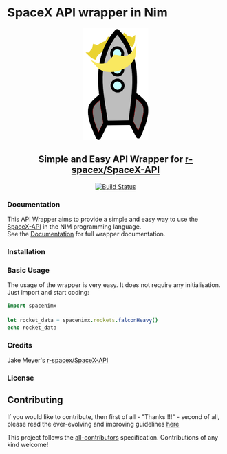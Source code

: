 # SpaceX API wrapper in Nim
<div align="center">
<p align="center">
<img src="https://github.com/alshapton/SpaceNIM-X/blob/master/nimrocket.png" width="30%" height="30%">

## Simple and Easy API Wrapper for [r-spacex/SpaceX-API](https://github.com/r-spacex/SpaceX-API)

[![Build Status](https://travis-ci.com/alshapton/SpaceNIM-X.svg?branch=master)](https://travis-ci.com/alshapton/SpaceNIM-X)

</p>
</div>

### Documentation
This API Wrapper aims to provide a simple and easy way to use the [SpaceX-API](https://github.com/r-spacex/SpaceX-API) in the NIM programming language.
<br>
See the [Documentation](https://spacenim-x.readthedocs.io/en/master/) for full wrapper documentation.

### Installation

### Basic Usage
The usage of the wrapper is very easy. It does not require any initialisation. Just import and start coding:
```nim
import spacenimx

let rocket_data = spacenimx.rockets.falconHeavy()
echo rocket_data
```

### Credits
Jake Meyer's [r-spacex/SpaceX-API](https://github.com/r-spacex/SpaceX-API)

### License

## Contributing
If you would like to contribute, then first of all - "Thanks !!!" - second of all, please read the ever-evolving and improving guidelines [here](https://github.com/alshapton/SpaceNIM-X/blob/master/CONTRIBUTING.md) 

 
This project follows the [all-contributors](https://github.com/all-contributors/all-contributors) specification. Contributions of any kind welcome!
